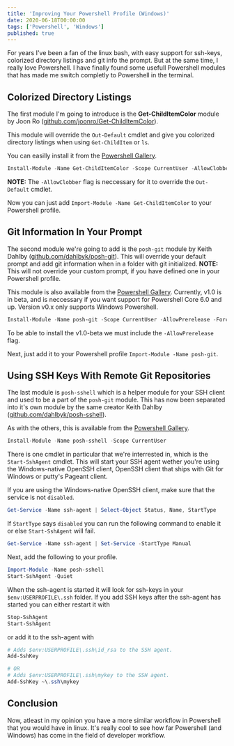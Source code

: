 ```yaml
---
title: 'Improving Your Powershell Profile (Windows)'
date: 2020-06-18T00:00:00
tags: ['Powershell', 'Windows']
published: true
---
```


For years I've been a fan of the linux bash, with easy support for ssh-keys, colorized directory listings and git info the prompt. But at the same time, I really love Powershell. I have finally found some usefull Powershell modules that has made me switch completly to Powershell in the terminal.

## Colorized Directory Listings

The first module I'm going to introduce is the **Get-ChildItemColor** module by Joon Ro ([github.com/joonro/Get-ChildItemColor](https://github.com/joonro/Get-ChildItemColor)).

This module will override the `Out-Default` cmdlet and give you colorized directory listings when using `Get-ChildItem` or `ls`.

You can easilly install it from the [Powershell Gallery](https://www.powershellgallery.com/packages/Get-ChildItemColor).

```powershell
Install-Module -Name Get-ChildItemColor -Scope CurrentUser -AllowClobber
```

**NOTE:** The `-AllowClobber` flag is neccessary for it to override the `Out-Default` cmdlet.

Now you can just add `Import-Module -Name Get-ChildItemColor` to your Powershell profile.

## Git Information In Your Prompt

The second module we're going to add is the `posh-git` module by Keith Dahlby ([github.com/dahlbyk/posh-git](https://github.com/dahlbyk/posh-git)). This will override your default prompt and add git information when in a folder with git initialized. **NOTE:** This will not override your custom prompt, if you have defined one in your Powershell profile.

This module is also available from the [Powershell Gallery](https://www.powershellgallery.com/packages/posh-git). Currently, v1.0 is in beta, and is neccessary if you want support for Powershell Core 6.0 and up. Version v0.x only supports Windows Powershell.

```powershell
Install-Module -Name posh-git -Scope CurrentUser -AllowPrerelease -Force
```

To be able to install the v1.0-beta we must include the `-AllowPrerelease` flag.

Next, just add it to your Powershell profile `Import-Module -Name posh-git`.

## Using SSH Keys With Remote Git Repositories

The last module is `posh-sshell` which is a helper module for your SSH client and used to be a part of the `posh-git` module. This has now been separated into it's own module by the same creator Keith Dahlby ([github.com/dahlbyk/posh-sshell](https://github.com/dahlbyk/posh-sshell)).

As with the others, this is available from the [Powershell Gallery](https://www.powershellgallery.com/packages/posh-sshell).

```powershell
Install-Module -Name posh-sshell -Scope CurrentUser
```

There is one cmdlet in particular that we're interrested in, which is the `Start-SshAgent` cmdlet. This will start your SSH agent wether you're using the Windows-native OpenSSH client, OpenSSH client that ships with Git for Windows or putty's Pageant client.

If you are using the Windows-native OpenSSH client, make sure that the service is not `disabled`.

```powershell
Get-Service -Name ssh-agent | Select-Object Status, Name, StartType
```

If `StartType` says `disabled` you can run the following command to enable it or else `Start-SshAgent` will fail.

```powershell
Get-Service -Name ssh-agent | Set-Service -StartType Manual
```

Next, add the following to your profile.

```powershell
Import-Module -Name posh-sshell
Start-SshAgent -Quiet
```

When the ssh-agent is started it will look for ssh-keys in your `$env:USERPROFILE\.ssh` folder. If you add SSH keys after the ssh-agent has started you can either restart it with

```powershell
Stop-SshAgent
Start-SshAgent
```

or add it to the ssh-agent with

```powershell
# Adds $env:USERPROFILE\.ssh\id_rsa to the SSH agent.
Add-SshKey

# OR
# Adds $env:USERPROFILE\.ssh\mykey to the SSH agent.
Add-SshKey ~\.ssh\mykey
```

## Conclusion

Now, atleast in my opinion you have a more similar workflow in Powershell that you would have in linux. It's really cool to see how far Powershell (and Windows) has come in the field of developer workflow.
